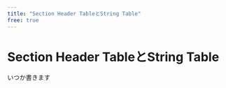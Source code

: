 ```yaml
---
title: "Section Header TableとString Table"
free: true
---
```


# Section Header TableとString Table

いつか書きます  
